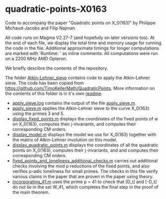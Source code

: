 # quadratic-points-X0163
Code to accompany the paper "Quadratic points on X_0(163)" by Philippe Michaud-Jacobs and Filip Najman.

All code runs on Magma V2.27-7 (and hopefully on later versions too). At the end of each file, we display the total time and memory usage for running the code in the file. Additional approximate timings for longer computations are marked with 'Runtime: ' as inline comments. All computations were run on a 2200 MHz AMD Opteron.

We briefly descibre the contents of the repository.

The folder [Atkin-Lehner_sieve](Atkin-Lehner_sieve) contains code to apply the Atkin-Lehner sieve. The code has been copied from https://github.com/TimoKellerMath/QuadraticPoints. More information on the contents of this folder is in it's own [readme](Atkin-Lehner_sieve).

- [apply_sieve.log](apply_sieve.log) contains the output of the file [apply_sieve.m](apply_sieve.m).
- [apply_sieve.m](apply_sieve.m) applies the Atkin-Lehner sieve to the curve X_0(163) using the primes 3 and 5.
- [display_fixed_points.m](display_fixed_points.m) displays the coordinates of the fixed points of w on X_0(163), computes their j-invariants, and computes their corresponding CM orders.
- [display_model.m](display_model.m) displays the model we use for X_0(163) together with the matrix of Atkin-Lehner involution on this model.
- [display_quadratic_points.m](display_quadratic_points.m) displays the coordinates of all the quadratic points on X_0(163), computes their j-invariants, and and computes their corresponding CM orders.
- [fixed_points_and_loneliness_additional_checks.m](fixed_points_and_loneliness_additional_checks.m) carries out additional checks involving the mod p reductions of the fixed points, and also verifies p-adic loneliness for small primes. The checks in this file verify various claims in the paper that are proven in the paper using theory.
- [incorporating_41.m](incorporating_41.m) uses the prime p = 41 to check that [D_t] and [-D_t] do not lie in the set W_41, which completes the final step in the proof of the main theorem.
